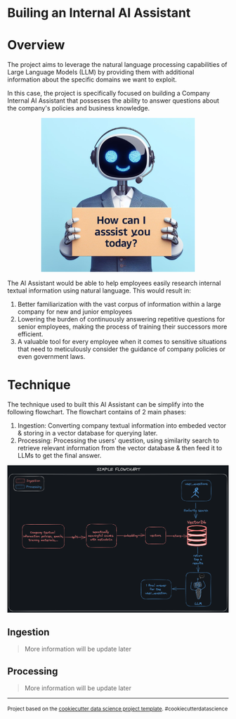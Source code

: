 Builing an Internal AI Assistant
==============================

# Overview

The project aims to leverage the natural language processing capabilities of Large Language Models (LLM) by providing them with additional information about the specific domains we want to exploit.

In this case, the project is specifically focused on building a Company Internal AI Assistant that possesses the ability to answer questions about the company's policies and business knowledge.

<p align="center">
    <img width="350" src="figures/helpful-ai-assistant.jpeg" alt="Helpful AI Assistant">
</p>

The AI Assistant would be able to help employees easily research internal textual information using natural language. This would result in:

1. Better familiarization with the vast corpus of information within a large company for new and junior employees
2. Lowering the burden of continuously answering repetitive questions for senior employees, making the process of training their successors more efficient.
3. A valuable tool for every employee when it comes to sensitive situations that need to meticulously consider the guidance of company policies or even government laws.

# Technique

The technique used to built this AI Assistant can be simplify into the following flowchart. The flowchart contains of 2 main phases:

1. Ingestion: Converting company textual information into embeded vector & storing in a vector database for querying later.
2. Processing: Processing the users' question, using similarity search to retrieve relevant information from the vector database & then feed it to LLMs to get the final answer.

![Alt text](figures/overall-flow.png)

## Ingestion

> More information will be update later

## Processing

> More information will be update later

--------
<p><small>Project based on the <a target="_blank" href="https://drivendata.github.io/cookiecutter-data-science/">cookiecutter data science project template</a>. #cookiecutterdatascience</small></p>
